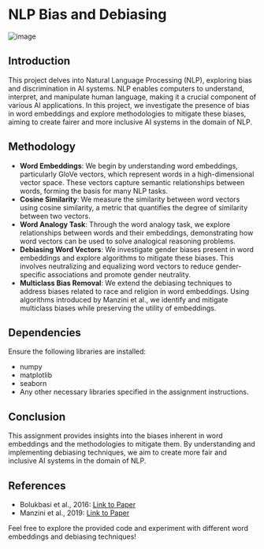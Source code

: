 # NLP Bias and Debiasing
![image](https://github.com/vinitshetty16/NLP-Bias-Debiasing/assets/63487624/86a7f3b7-23c5-42e1-ba70-0800f1cc85bf)

## Introduction
This project delves into Natural Language Processing (NLP), exploring bias and discrimination in AI systems. NLP enables computers to understand, interpret, and manipulate human language, making it a crucial component of various AI applications. In this project, we investigate the presence of bias in word embeddings and explore methodologies to mitigate these biases, aiming to create fairer and more inclusive AI systems in the domain of NLP.

## Methodology
- **Word Embeddings**: We begin by understanding word embeddings, particularly GloVe vectors, which represent words in a high-dimensional vector space. These vectors capture semantic relationships between words, forming the basis for many NLP tasks.
- **Cosine Similarity**: We measure the similarity between word vectors using cosine similarity, a metric that quantifies the degree of similarity between two vectors.
- **Word Analogy Task**: Through the word analogy task, we explore relationships between words and their embeddings, demonstrating how word vectors can be used to solve analogical reasoning problems.
- **Debiasing Word Vectors**: We investigate gender biases present in word embeddings and explore algorithms to mitigate these biases. This involves neutralizing and equalizing word vectors to reduce gender-specific associations and promote gender neutrality.
- **Multiclass Bias Removal**: We extend the debiasing techniques to address biases related to race and religion in word embeddings. Using algorithms introduced by Manzini et al., we identify and mitigate multiclass biases while preserving the utility of embeddings.

## Dependencies
Ensure the following libraries are installed:
- numpy
- matplotlib
- seaborn
- Any other necessary libraries specified in the assignment instructions.

## Conclusion
This assignment provides insights into the biases inherent in word embeddings and the methodologies to mitigate them. By understanding and implementing debiasing techniques, we aim to create more fair and inclusive AI systems in the domain of NLP.

## References
- Bolukbasi et al., 2016: [Link to Paper](https://arxiv.org/abs/1607.06520)
- Manzini et al., 2019: [Link to Paper](https://arxiv.org/pdf/1904.04047.pdf)

Feel free to explore the provided code and experiment with different word embeddings and debiasing techniques!
